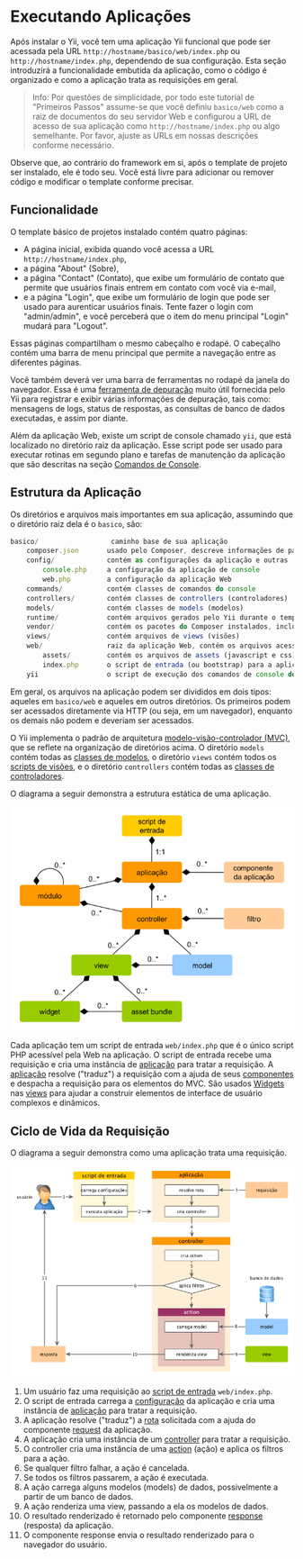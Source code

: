 Executando Aplicações
=====================

Após instalar o Yii, você tem uma aplicação Yii funcional que pode ser acessada
pela URL `http://hostname/basico/web/index.php` ou `http://hostname/index.php`,
dependendo de sua configuração. Esta seção introduzirá a funcionalidade embutida
da aplicação, como o código é organizado e como a aplicação trata as requisições em geral.

> Info: Por questões de simplicidade, por todo este tutorial de "Primeiros Passos"
  assume-se que você definiu `basico/web` como a raiz de documentos do seu
  servidor Web e configurou a URL de acesso de sua aplicação como `http://hostname/index.php`
  ou algo semelhante.
  Por favor, ajuste as URLs em nossas descrições conforme necessário.

Observe que, ao contrário do framework em si, após o template de projeto ser instalado, ele é todo seu. Você está livre para adicionar ou remover código e modificar o template conforme precisar.


Funcionalidade <span id="functionality"></span>
--------------

O template básico de projetos instalado contém quatro páginas:

* A página inicial, exibida quando você acessa a URL `http://hostname/index.php`,
* a página "About" (Sobre),
* a página "Contact" (Contato), que exibe um formulário de contato que permite
  que usuários finais entrem em contato com você via e-mail,
* e a página "Login", que exibe um formulário de login que pode ser usado para aurenticar usuários finais.
  Tente fazer o login com "admin/admin", e você perceberá que o item do menu principal "Login" mudará para "Logout".

Essas páginas compartilham o mesmo cabeçalho e rodapé. O cabeçalho contém uma barra de menu principal que permite a navegação entre as diferentes páginas.

Você também deverá ver uma barra de ferramentas no rodapé da janela do navegador.
Essa é uma [ferramenta de depuração](tool-debugger.md) muito útil fornecida pelo Yii para
registrar e exibir várias informações de depuração, tais como: mensagens de logs, status de respostas, as consultas de banco de dados executadas, e assim por diante.

Além da aplicação Web, existe um script de console chamado `yii`, que está localizado no diretório raiz da aplicação.
Esse script pode ser usado para executar rotinas em segundo plano e tarefas de manutenção da aplicação que são descritas na seção [Comandos de Console](tutorial-console.md).


Estrutura da Aplicação <span id="application-structure"></span>
----------------------

Os diretórios e arquivos mais importantes em sua aplicação, assumindo que o diretório raiz dela é o `basico`, são:

```javascript
basico/                  caminho base de sua aplicação
    composer.json       usado pelo Composer, descreve informações de pacotes
    config/             contém as configurações da aplicação e outras
        console.php     a configuração da aplicação de console
        web.php         a configuração da aplicação Web
    commands/           contém classes de comandos do console
    controllers/        contém classes de controllers (controladores)
    models/             contém classes de models (modelos)
    runtime/            contém arquivos gerados pelo Yii durante o tempo de execução, tais como logs e arquivos de cache
    vendor/             contém os pacotes do Composer instalados, incluindo o próprio Yii framework
    views/              contém arquivos de views (visões)
    web/                raiz da aplicação Web, contém os arquivos acessíveis pela Web
        assets/         contém os arquivos de assets (javascript e css) publicados pelo Yii
        index.php       o script de entrada (ou bootstrap) para a aplicação
    yii                 o script de execução dos comandos de console do Yii
```

Em geral, os arquivos na aplicação podem ser divididos em dois tipos: aqueles em `basico/web` e aqueles em outros diretórios.
Os primeiros podem ser acessados diretamente via HTTP (ou seja, em um navegador), enquanto os demais não podem e deveriam ser acessados.

O Yii implementa o padrão de arquitetura [modelo-visão-controlador (MVC)](http://wikipedia.org/wiki/Model-view-controller),
que se reflete na organização de diretórios acima. O diretório `models` contém
todas as [classes de modelos](structure-models.md), o diretório `views` contém todos
os [scripts de visões](structure-views.md), e o diretório `controllers` contém
todas as [classes de controladores](structure-controllers.md).

O diagrama a seguir demonstra a estrutura estática de uma aplicação.

![Estrutura Estática de uma Aplicação](images/application-structure.png)

Cada aplicação tem um script de entrada `web/index.php` que é o único script PHP
acessível pela Web na aplicação. O script de entrada recebe uma requisição e cria uma instância de [aplicação](structure-applications.md) para tratar a requisição.
A [aplicação](structure-applications.md) resolve ("traduz") a requisição com a ajuda de seus [componentes](concept-components.md) e despacha a requisição para os elementos do MVC. São usados [Widgets](structure-widgets.md) nas [views](structure-views.md) para ajudar a construir elementos de interface de usuário complexos e dinâmicos.


Ciclo de Vida da Requisição <span id="request-lifecycle"></span>
---------------------------

O diagrama a seguir demonstra como uma aplicação trata uma requisição.

![Ciclo de Vida da Requisição](images/request-lifecycle.png)

1. Um usuário faz uma requisição ao [script de entrada](structure-entry-scripts.md) `web/index.php`.
2. O script de entrada carrega a [configuração](concept-configurations.md) da
   aplicação e cria uma instância de [aplicação](structure-applications.md) para
   tratar a requisição.
3. A aplicação resolve ("traduz") a [rota](runtime-routing.md) solicitada com a ajuda do componente [request](runtime-requests.md) da aplicação.
4. A aplicação cria uma instância de um [controller](structure-controllers.md)
   para tratar a requisição.
5. O controller cria uma instância de uma [action](structure-controllers.md) (ação) e aplica os filtros para a ação.
6. Se qualquer filtro falhar, a ação é cancelada.
7. Se todos os filtros passarem, a ação é executada.
8. A ação carrega alguns modelos (models) de dados, possivelmente a partir de um banco de dados.
9. A ação renderiza uma view, passando a ela os modelos de dados.
10. O resultado renderizado é retornado pelo componente
    [response](runtime-responses.md) (resposta) da aplicação.
11. O componente response envia o resultado renderizado para o navegador do usuário.

